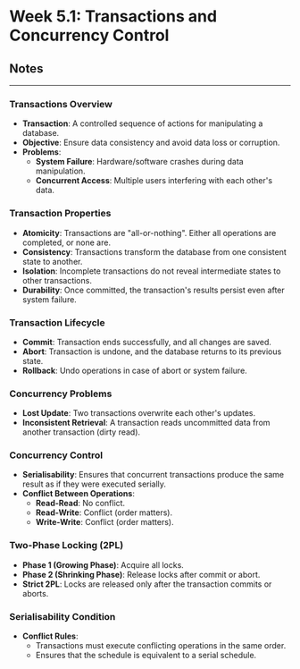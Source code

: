 # Week 5.1: Transactions and Concurrency Control
## Notes
---

### Transactions Overview

- **Transaction**: A controlled sequence of actions for manipulating a database.
- **Objective**: Ensure data consistency and avoid data loss or corruption.
- **Problems**:
    - **System Failure**: Hardware/software crashes during data manipulation.
    - **Concurrent Access**: Multiple users interfering with each other's data.

### Transaction Properties

- **Atomicity**: Transactions are "all-or-nothing". Either all operations are completed, or none are.
- **Consistency**: Transactions transform the database from one consistent state to another.
- **Isolation**: Incomplete transactions do not reveal intermediate states to other transactions.
- **Durability**: Once committed, the transaction's results persist even after system failure.

### Transaction Lifecycle

- **Commit**: Transaction ends successfully, and all changes are saved.
- **Abort**: Transaction is undone, and the database returns to its previous state.
- **Rollback**: Undo operations in case of abort or system failure.

### Concurrency Problems

- **Lost Update**: Two transactions overwrite each other's updates.
- **Inconsistent Retrieval**: A transaction reads uncommitted data from another transaction (dirty read).

### Concurrency Control

- **Serialisability**: Ensures that concurrent transactions produce the same result as if they were executed serially.
- **Conflict Between Operations**:
    - **Read-Read**: No conflict.
    - **Read-Write**: Conflict (order matters).
    - **Write-Write**: Conflict (order matters).

### Two-Phase Locking (2PL)

- **Phase 1 (Growing Phase)**: Acquire all locks.
- **Phase 2 (Shrinking Phase)**: Release locks after commit or abort.
- **Strict 2PL**: Locks are released only after the transaction commits or aborts.

### Serialisability Condition

- **Conflict Rules**:
    - Transactions must execute conflicting operations in the same order.
    - Ensures that the schedule is equivalent to a serial schedule.
